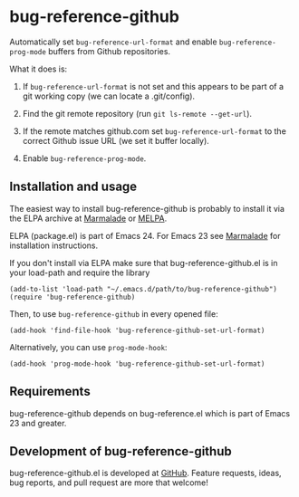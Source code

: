 # bug-reference-github

Automatically set `bug-reference-url-format` and enable
`bug-reference-prog-mode` buffers from Github repositories.

What it does is: 

1. If `bug-reference-url-format` is not set and this appears to be
    part of a git working copy (we can locate a .git/config).

2. Find the git remote repository (run `git ls-remote --get-url`).

3. If the remote matches github.com set `bug-reference-url-format` to
    the correct Github issue URL (we set it buffer locally).

4. Enable `bug-reference-prog-mode`.

## Installation and usage

The easiest way to install bug-reference-github is probably to install
it via the ELPA archive at
[Marmalade](http://marmalade-repo.org/packages/bug-reference-github) or
[MELPA](http://melpa.milkbox.net/#/bug-reference-github).

ELPA (package.el) is part of Emacs 24. For Emacs 23 see
[Marmalade](http://marmalade-repo.org) for installation instructions.

If you don't install via ELPA make sure that bug-reference-github.el is in
your load-path and require the library

    (add-to-list 'load-path "~/.emacs.d/path/to/bug-reference-github")
    (require 'bug-reference-github)

Then, to use `bug-reference-github` in every opened file:

    (add-hook 'find-file-hook 'bug-reference-github-set-url-format)

Alternatively, you can use `prog-mode-hook`:

    (add-hook 'prog-mode-hook 'bug-reference-github-set-url-format)

## Requirements

bug-reference-github depends on bug-reference.el which is part of
Emacs 23 and greater.

## Development of bug-reference-github

bug-reference-github.el is developed at
[GitHub](https://github.com/arnested/bug-reference-github).  Feature
requests, ideas, bug reports, and pull request are more that welcome!
